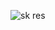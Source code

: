 ![sk res](https://github.com/sharan2702/RESUME/assets/133088748/b1498870-fbe8-4a26-a543-fefcd50faa6c)
